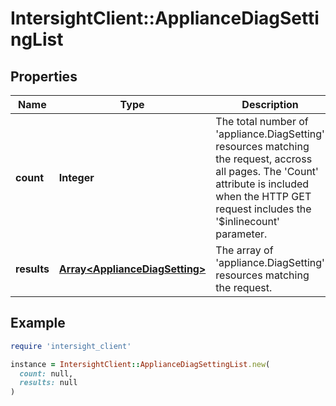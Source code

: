# IntersightClient::ApplianceDiagSettingList

## Properties

| Name | Type | Description | Notes |
| ---- | ---- | ----------- | ----- |
| **count** | **Integer** | The total number of &#39;appliance.DiagSetting&#39; resources matching the request, accross all pages. The &#39;Count&#39; attribute is included when the HTTP GET request includes the &#39;$inlinecount&#39; parameter. | [optional] |
| **results** | [**Array&lt;ApplianceDiagSetting&gt;**](ApplianceDiagSetting.md) | The array of &#39;appliance.DiagSetting&#39; resources matching the request. | [optional] |

## Example

```ruby
require 'intersight_client'

instance = IntersightClient::ApplianceDiagSettingList.new(
  count: null,
  results: null
)
```


